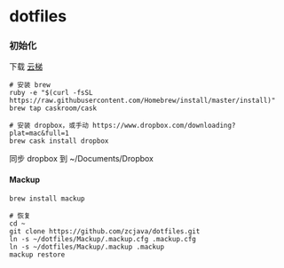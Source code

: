 # dotfiles

### 初始化

下载 [云梯](https://www.yuntipub.com/admin/client_applications/download?platform=osx) 

```shell
# 安装 brew
ruby -e "$(curl -fsSL https://raw.githubusercontent.com/Homebrew/install/master/install)"
brew tap caskroom/cask

# 安装 dropbox，或手动 https://www.dropbox.com/downloading?plat=mac&full=1
brew cask install dropbox
```

同步 dropbox 到 ~/Documents/Dropbox

#### Mackup

```shell
brew install mackup

# 恢复
cd ~
git clone https://github.com/zcjava/dotfiles.git
ln -s ~/dotfiles/Mackup/.mackup.cfg .mackup.cfg
ln -s ~/dotfiles/Mackup/.mackup .mackup
mackup restore
```



